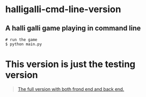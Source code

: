 # halligalli-cmd-line-version
## A halli galli game playing in command line

```shell
# run the game
$ python main.py
```

# This version is just the testing version
> [The full version with both frond end and back end.](https://github.com/PQbros/halligalli)